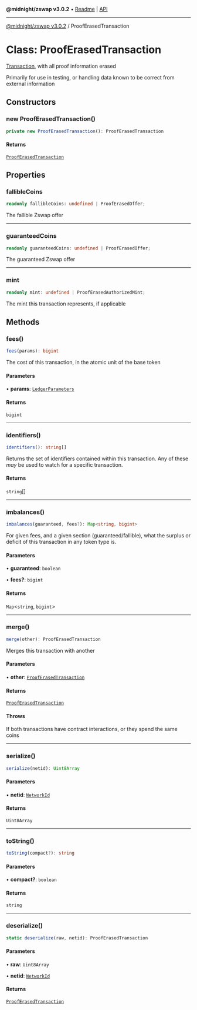 **@midnight/zswap v3.0.2** • [Readme](../README.md) \| [API](../globals.md)

***

[@midnight/zswap v3.0.2](../README.md) / ProofErasedTransaction

# Class: ProofErasedTransaction

[Transaction](Transaction.md), with all proof information erased

Primarily for use in testing, or handling data known to be correct from
external information

## Constructors

### new ProofErasedTransaction()

```ts
private new ProofErasedTransaction(): ProofErasedTransaction
```

#### Returns

[`ProofErasedTransaction`](ProofErasedTransaction.md)

## Properties

### fallibleCoins

```ts
readonly fallibleCoins: undefined | ProofErasedOffer;
```

The fallible Zswap offer

***

### guaranteedCoins

```ts
readonly guaranteedCoins: undefined | ProofErasedOffer;
```

The guaranteed Zswap offer

***

### mint

```ts
readonly mint: undefined | ProofErasedAuthorizedMint;
```

The mint this transaction represents, if applicable

## Methods

### fees()

```ts
fees(params): bigint
```

The cost of this transaction, in the atomic unit of the base token

#### Parameters

• **params**: [`LedgerParameters`](LedgerParameters.md)

#### Returns

`bigint`

***

### identifiers()

```ts
identifiers(): string[]
```

Returns the set of identifiers contained within this transaction. Any of
these *may* be used to watch for a specific transaction.

#### Returns

`string`[]

***

### imbalances()

```ts
imbalances(guaranteed, fees?): Map<string, bigint>
```

For given fees, and a given section (guaranteed/fallible), what the
surplus or deficit of this transaction in any token type is.

#### Parameters

• **guaranteed**: `boolean`

• **fees?**: `bigint`

#### Returns

`Map`\<`string`, `bigint`\>

***

### merge()

```ts
merge(other): ProofErasedTransaction
```

Merges this transaction with another

#### Parameters

• **other**: [`ProofErasedTransaction`](ProofErasedTransaction.md)

#### Returns

[`ProofErasedTransaction`](ProofErasedTransaction.md)

#### Throws

If both transactions have contract interactions, or they spend the
same coins

***

### serialize()

```ts
serialize(netid): Uint8Array
```

#### Parameters

• **netid**: [`NetworkId`](../enumerations/NetworkId.md)

#### Returns

`Uint8Array`

***

### toString()

```ts
toString(compact?): string
```

#### Parameters

• **compact?**: `boolean`

#### Returns

`string`

***

### deserialize()

```ts
static deserialize(raw, netid): ProofErasedTransaction
```

#### Parameters

• **raw**: `Uint8Array`

• **netid**: [`NetworkId`](../enumerations/NetworkId.md)

#### Returns

[`ProofErasedTransaction`](ProofErasedTransaction.md)
